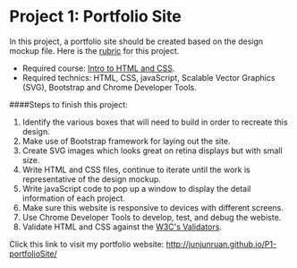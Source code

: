 # Project 1: Portfolio Site

In this project, a portfolio site should be created based on the design mockup file. Here is the [rubric](https://www.udacity.com/course/viewer#!/c-nd001/l-2736698543/m-3881828682) for this project.

- Required course: [Intro to HTML and CSS](https://www.udacity.com/course/intro-to-html-and-css--ud304).
- Required technics: HTML, CSS, javaScript, Scalable Vector Graphics (SVG), Bootstrap and Chrome Developer Tools.


####Steps to finish this project:

1. Identify the various boxes that will need to build in order to recreate this design.
2. Make use of Bootstrap framework for laying out the site.
3. Create SVG images which looks great on retina displays but with small size.
4. Write HTML and CSS files, continue to iterate until the work is representative of the design mockup.
5. Write javaScript code to pop up a window to display the detail information of each project.
6. Make sure this website is responsive to devices with different screens.
7. Use Chrome Developer Tools to develop, test, and debug the webiste.
8. Validate HTML and CSS against the [W3C's Validators](http://validator.w3.org/). 

Click this link to visit my portfolio website: http://junjunruan.github.io/P1-portfolioSite/
